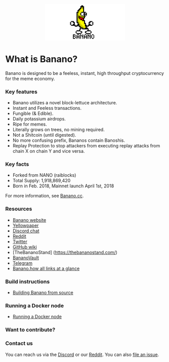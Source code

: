<p align="center">
  <img src="https://github.com/BananoCoin/banano/blob/master/logo.png" width="50%" height="50%"/></p>


# What is Banano?
Banano is designed to be a feeless, instant, high throughput cryptocurrency for the meme economy. 

### Key features
* Banano utilizes a novel block-lettuce architecture.
* Instant and Feeless transactions.
* Fungible (& Edible).
* Daily potassium airdrops.
* Ripe for memes.
* Literally grows on trees, no mining required.
* Not a Shitcoin (until digested).
* No more confusing prefix, Bananos contain Banoshis.
* Replay Protection to stop attackers from executing replay attacks from chain X on chain Y and vice versa.

### Key facts
* Forked from NANO (raiblocks)
* Total Supply: 1,918,869,420
* Born in Feb. 2018, Mainnet launch April 1st, 2018

For more information, see [Banano.cc](https://banano.cc).

### Resources
- [Banano website](https://banano.cc)
- [Yellowpaper](https://banano.cc/)
- [Discord chat](https://chat.banano.cc)
- [Reddit](http://reddit.com/r/banano)
- [Twitter](http://twitter.com/bananocoin)
- [GitHub wiki](http://github.com/bananocoin/banano/wiki)
- [TheBananoStand] (https://thebananostand.com/)
- [BananoVault](https://vault.banano.cc)
- [Telegram](https://t.me/joinchat/HX-rIQ-t9Ad2xRcJjztVzg)
- [Banano.how all links at a glance](http://banano.how/)

### Build instructions
- [Building Banano from source](https://github.com/BananoCoin/banano/wiki/Building-a-Bananode-from-sources)

### Running a Docker node
- [Running a Docker node](https://github.com/BananoCoin/banano/wiki/Running-a-Docker-Bananode)

### Want to contribute?

### Contact us
You can reach us via the [Discord](https://chat.banano.cc) or our [Reddit](http://reddit.com/r/banano).
You can also [file an issue](http://github.com/bananocoin/banano/issues).

